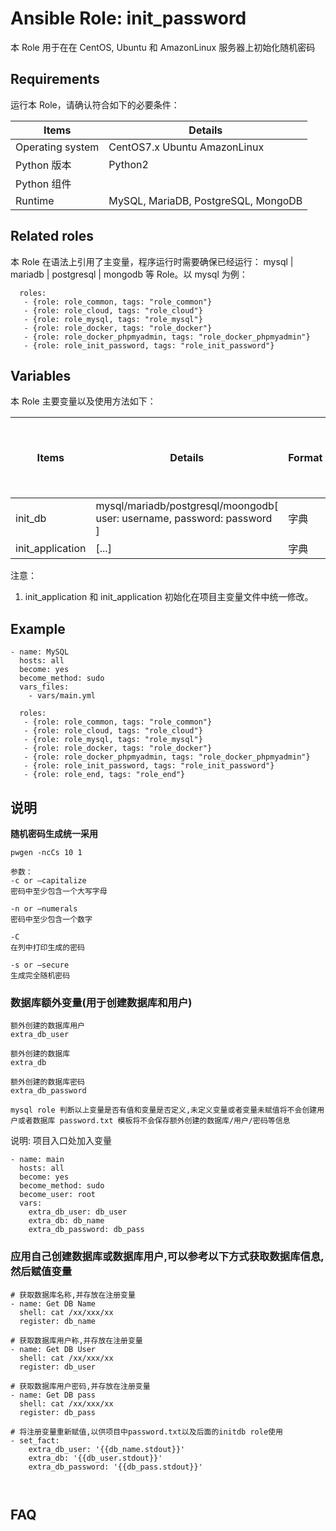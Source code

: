 Ansible Role: init_password
=========

本 Role 用于在在 CentOS, Ubuntu 和 AmazonLinux 服务器上初始化随机密码

## Requirements

运行本 Role，请确认符合如下的必要条件：

| **Items**      | **Details** |
| ------------------| ------------------|
| Operating system | CentOS7.x Ubuntu AmazonLinux |
| Python 版本 | Python2  |
| Python 组件 |    |
| Runtime | MySQL, MariaDB, PostgreSQL, MongoDB |


## Related roles

本 Role 在语法上引用了主变量，程序运行时需要确保已经运行： mysql | mariadb | postgresql | mongodb 等 Role。以 mysql 为例：

```
  roles:
   - {role: role_common, tags: "role_common"}   
   - {role: role_cloud, tags: "role_cloud"}
   - {role: role_mysql, tags: "role_mysql"}
   - {role: role_docker, tags: "role_docker"}
   - {role: role_docker_phpmyadmin, tags: "role_docker_phpmyadmin"}
   - {role: role_init_password, tags: "role_init_password"} 
```


## Variables

本 Role 主要变量以及使用方法如下：

| **Items**      | **Details** | **Format**  | **是否初始化** |
| ------------------| ------------------|-----|-----|
| init_db | mysql/mariadb/postgresql/moongodb[ user: username,  password: password ]   | 字典 | 否 |
| init_application | [...]   | 字典 | 否 |

注意：
1. init_application 和 init_application 初始化在项目主变量文件中统一修改。



## Example

```
- name: MySQL
  hosts: all
  become: yes
  become_method: sudo 
  vars_files:
    - vars/main.yml 

  roles:
   - {role: role_common, tags: "role_common"}   
   - {role: role_cloud, tags: "role_cloud"}
   - {role: role_mysql, tags: "role_mysql"}
   - {role: role_docker, tags: "role_docker"}
   - {role: role_docker_phpmyadmin, tags: "role_docker_phpmyadmin"}
   - {role: role_init_password, tags: "role_init_password"}
   - {role: role_end, tags: "role_end"} 
```

## 说明

**随机密码生成统一采用**

  `pwgen -ncCs 10 1`

```
参数：
-c or –capitalize
密码中至少包含一个大写字母

-n or –numerals
密码中至少包含一个数字

-C
在列中打印生成的密码

-s or –secure
生成完全随机密码
```

### 数据库额外变量(用于创建数据库和用户)
```
额外创建的数据库用户
extra_db_user

额外创建的数据库
extra_db

额外创建的数据库密码
extra_db_password

mysql role 判断以上变量是否有值和变量是否定义,未定义变量或者变量未赋值将不会创建用户或者数据库 password.txt 模板将不会保存额外创建的数据库/用户/密码等信息
```


说明:  项目入口处加入变量

```
- name: main
  hosts: all
  become: yes
  become_method: sudo
  become_user: root
  vars:
    extra_db_user: db_user
    extra_db: db_name
    extra_db_password: db_pass

```


### 应用自己创建数据库或数据库用户,可以参考以下方式获取数据库信息,然后赋值变量

```
# 获取数据库名称,并存放在注册变量
- name: Get DB Name
  shell: cat /xx/xxx/xx
  register: db_name

# 获取数据库用户称,并存放在注册变量
- name: Get DB User
  shell: cat /xx/xxx/xx
  register: db_user

# 获取数据库用户密码,并存放在注册变量
- name: Get DB pass
  shell: cat /xx/xxx/xx
  register: db_pass

# 将注册变量重新赋值,以供项目中password.txt以及后面的initdb role使用
- set_fact:
    extra_db_user: '{{db_name.stdout}}'
    extra_db: '{{db_user.stdout}}'
    extra_db_password: '{{db_pass.stdout}}'



```

## FAQ


